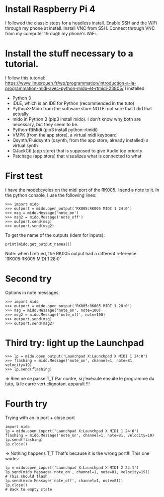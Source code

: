 # Install Raspberry Pi 4
I followed the classic steps for a headless install.
Enable SSH and the WiFi through my phone at install.
Install VNC from SSH.
Connect through VNC from my computer through my phone's WiFi.

# Install the stuff necessary to a tutorial.
I follow this tutorial: https://www.linuxrouen.fr/wp/programmation/introduction-a-la-programmation-midi-avec-python-mido-et-rtmidi-23805/
I installed:
* Python 3
* IDLE, which is an IDE for Python (recommended in the tuto)
* Python3-Mido from the software store NOTE: not sure that I did that actually
* mido in Python 3 (pip3 install mido). I don't know why both are necessary, but they seem to be.
* Python-RtMidi (pip3 install python-rtmidi)
* VMPK (from the app store), a virtual midi keyboard
* Qsynth/Fluidsynth (qsynth, from the app store, already installed) a virtual synth
* QJackCtl (app store) that is supposed to give Audio top priority
* Patchage (app store) that visualizes what is connected to what

# First test
I have the model:cycles on the midi port of the RK005.
I send a note to it.
In the python console, I use the following lines:
```
>>> import mido
>>> outport = mido.open_output('RK005:RK005 MIDI 1 24:0')
>>> msg = mido.Message('note_on')
>>> msg2 = mido.Message('note_off')
>>> outport.send(msg)
>>> outport.send(msg2)
```
To get the name of the outputs (idem for inputs):
```
print(mido.get_output_names())
```

Note: when I retried, the RK005 output had a different reference:
'RK005:RK005 MIDI 1 28:0'

# Second try
Options in note messages:

```
>>> import mido
>>> outport = mido.open_output('RK005:RK005 MIDI 1 28:0')
>>> msg = mido.Message('note_on', note=100)
>>> msg2 = mido.Message('note_off', note=100)
>>> outport.send(msg)
>>> outport.send(msg2)
```

# Third try: light up the Launchpad
```
>>> lp = mido.open_output('Launchpad X:Launchpad X MIDI 1 24:0')
>>> flashing = mido.Message('note_on', channel=1, note=81, velocity=19)
>>> lp.send(flashing)
```
=> Rien ne se passe T_T
Par contre, si j'exécute ensuite le programme du tuto, là le carré vert clignotant apparaît !!!

# Fourth try
Trying with an io port + close port

```
import mido
lp = mido.open_ioport('Launchpad X:Launchpad X MIDI 1 24:0')
flashing = mido.Message('note_on', channel=1, note=81, velocity=19)
lp.send(flashing)
lp.close()
```
=> Nothing happens T_T
That's because it is the wrong port!!!
This one works:
```
lp = mido.open_ioport('Launchpad X:Launchpad X MIDI 2 24:1')
lp.send(mido.Message('note_on', channel=1, note=81, velocity=19))
# This should flash
lp.send(mido.Message('note_off', channel=1, note=81))
lp.close()
# Back to empty state
```

